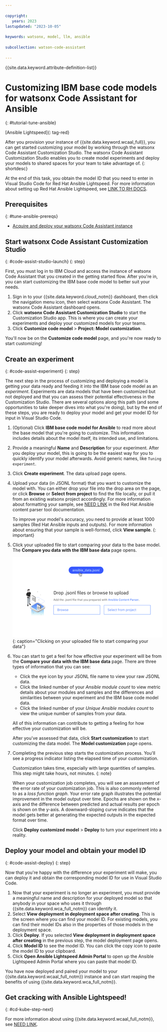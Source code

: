 ```yaml
---

copyright:
   years: 2023
lastupdated: "2023-10-05"

keywords: watsonx, model, llm, ansible

subcollection: watson-code-assistant

---
```


{{site.data.keyword.attribute-definition-list}}

# Customizing IBM base code models for watsonx Code Assistant for Ansible
{: #tutorial-tune-ansible}

[Ansible Lightspeed]{: tag-red}

After you provision your instance of {{site.data.keyword.wcaal_full}}, you can get started customizing your model by working through the watsonx Code Assistant Customization Studio. The watsonx Code Assistant Customization Studio enables you to create model experiments and deploy your models to shared spaces for your team to take advantage of.
{: shortdesc}

At the end of this task, you obtain the model ID that you need to enter in Visual Studio Code for Red Hat Ansible Lightspeed. For more information about setting up Red Hat Ansible Lightspeed, see [LINK TO RH DOCS](https://docs.ai.ansible.redhat.com/).

## Prerequisites
{: #tune-ansible-prereqs}

* [Acquire and deploy your watsonx Code Assistant instance](docs/watsonx-code-assistant?topic=watsonx-code-assistant-cloud-setup-a)

## Start watsonx Code Assistant Customization Studio
{: #code-assist-studio-launch}
{: step}

First, you must log in to IBM Cloud and access the instance of watsonx Code Assistant that you created in the getting started flow. After you're in, you can start customizing the IBM base code model to better suit your needs.

1. Sign in to your {{site.data.keyword.cloud_notm}} dashboard, then click the navigation menu icon, then select watsonx Code Assistant. The watsonx Code Assistant dashboard opens.
2. Click **watsonx Code Assistant Customization Studio** to start the Customization Studio app. This is where you can create your experiments and deploy your customized models for your teams.
3. Click **Customize code model** > **Project: Model customization**.

You'll now be on the **Customize code model** page, and you're now ready to start customizing!

## Create an experiment
{: #code-assist-experiment}
{: step}

The next step in the process of customizing and deploying a model is getting your data ready and feeding it into the IBM base code model as an *experiment*. Experiments are data models that have been customized but not deployed and that you can assess their potential effectiveness in the Customization Studio. There are several options along this path (and some opportunities to take deeper dives into what you're doing), but by the end of these steps, you are ready to deploy your model and get your model ID for input in Visual Studio Code.

1. (Optional) Click **IBM base code model for Ansible** to read more about the base model that you're going to customize. This information includes details about the model itself, its intended use, and limitations.
2. Provide a meaningful **Name** and **Description** for your experiment. After you deploy your model, this is going to be the easiest way for you to quickly identify your model afterwards. Avoid generic names, like `Tuning experiment`.
3. Click **Create experiment**. The data upload page opens.
4. Upload your data (in JSONL format) that you want to customize the model with. You can either drop your file into the drop area on the page, or click **Browse** or **Select from project** to find the file locally, or pull it from an existing watsonx project accordingly. For more information about formatting your sample, see [NEED LINK](https://docs.ai.ansible.redhat.com/) in the Red Hat Ansible content parser tool documentation.

   To improve your model's accuracy, you need to provide at least 1000 samples (Red Hat Ansible inputs and outputs). For more information about ensuring that your sample is well-formed, click **View sample**.
   {: important}

5. Click your uploaded file to start comparing your data to the base model. The **Compare you data with the IBM base data** page opens.

   ![Clicking your uploaded file to start comparing your data](./images/prepare_data_click.png){: caption="Clicking on your uploaded file to start comparing your data"}

6. You can start to get a feel for how effective your experiment will be from the **Compare your data with the IBM base data** page. There are three types of information that you can see:

   * Click the eye icon by your JSONL file name to view your raw JSONL data.
   * Click the linked number of your *Ansible module count* to view metric details about your modules and samples and the differences and similarities between your experiment and the IBM base code model data.
   * Click the linked number of your *Unique Ansible modules count* to view the unique number of samples from your data.

   All of this information can contribute to getting a feeling for how effective your customization will be.

   After you've assessed that data, click **Start customization** to start customizing the data model. The **Model customization** page opens.

7. Completing the previous step starts the customization process. You'll see a progress indicator listing the elapsed time of your customization.

   Customization takes time, especially with large quantities of samples. This step might take hours, not minutes.
   {: note}

   When your customization job completes, you will see an assessment of the error rate of your customization job. This is also commonly referred to as a *loss function graph*. Your error rate graph illustrates the potential improvement in the model output over time. Epochs are shown on the x-axis and the difference between predicted and actual results per epoch is shown on the y-axis. A downward-sloping curve indicates that the model gets better at generating the expected outputs in the expected format over time.

   Click **Deploy customized model** > **Deploy** to turn your experiment into a reality.

## Deploy your model and obtain your model ID
{: #code-assist-deploy}
{: step}

Now that you're happy with the difference your experiment will make, you can deploy it and obtain the corresponding model ID for use in Visual Studio Code.

1. Now that your experiment is no longer an experiment, you must provide a meaningful name and description for your deployed model so that anybody in your space who uses it through {{site.data.keyword.wca_full_notm}} can identify it.
2. Select **View deployment in deployment space after creating**. This is the screen where you can find your model ID. For existing models, you can find their model IDs also in the properties of those models in the deployment space.
3. Click **Deploy**. If you selected **View deployment in deployment space after creating** in the previous step, the model deployment page opens.
4. Click **Model ID** to see the model ID. You can click the copy icon to paste the model ID to your clipboard.
5. Click **Open Ansible Lightspeed Admin Portal** to open up the Ansible Lightspeed Admin Portal where you can paste that model ID.

You have now deployed and paired your model to your {{site.data.keyword.wcaal_full_notm}} instance and can start reaping the benefits of using {{site.data.keyword.wca_full_notm}}.

## Get cracking with Ansible Lightspeed!
{: #cd-kube-step-next}

For more information about using {{site.data.keyword.wcaal_full_notm}}, see [NEED LINK](https://docs.ai.ansible.redhat.com/).
